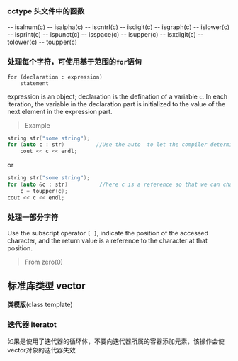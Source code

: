 
### cctype 头文件中的函数
-- isalnum(c) 
-- isalpha(c)
-- iscntrl(c)
-- isdigit(c)
-- isgraph(c)
-- islower(c)
-- isprint(c)
-- ispunct(c)
-- isspace(c)
-- isupper(c)
-- isxdigit(c)
-- tolower(c)
-- toupper(c)
### 处理每个字符，可使用基于范围的`for`语句

```
for (declaration : expression)
    statement
```
 expression is an object; declaration is the defination of a variable `c`. In each iteration, the variable in the declaration part is initialized to the value of the next element in the expression part.

> Example

```cpp
string str("some string");
for (auto c : str)          //Use the auto  to let the compiler determine the type of variable c
    cout << c << endl;
```

or
```cpp
string str("some string");
for (auto &c : str)          //here c is a reference so that we can change the value of str
    c = toupper(c);
cout << c << endl;
```
### 处理一部分字符
Use the subscript operator `[ ]`, indicate the position of the accessed character, and the return value is a reference to the character at that position. 
> From zero(0)

## 标准库类型 vector
**类模版**(class template)

### 迭代器 iteratot
如果是使用了迭代器的循环体，不要向迭代器所属的容器添加元素，该操作会使vector对象的迭代器失效
